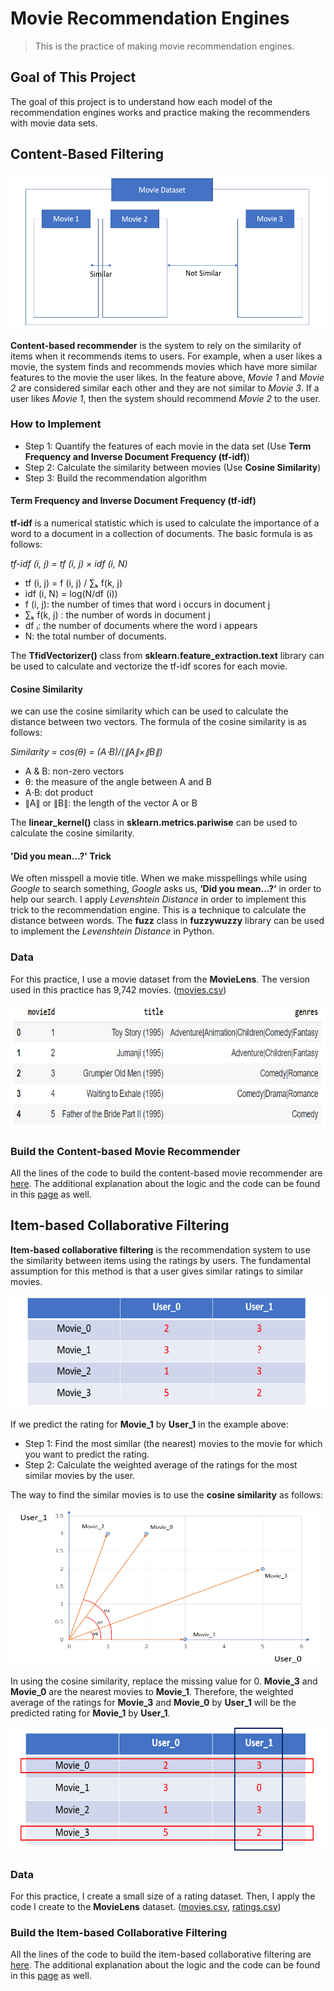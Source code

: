 # Movie Recommendation Engines
> This is the practice of making movie recommendation engines. 

## Goal of This Project
The goal of this project is to understand how each model of the recommendation engines works and practice making the recommenders with movie data sets.

## Content-Based Filtering

<img src="https://github.com/yjeong5126/movie_recommender/blob/master/images/tfidf1.PNG" title="Feature1" width="600" height="250">

**Content-based recommender** is the system to rely on the similarity of items when it recommends items to users. For example, when a user likes a movie, the system finds and recommends movies which have more similar features to the movie the user likes.
In the feature above, *Movie 1* and *Movie 2* are considered similar each other and they are not similar to *Movie 3*. If a user likes *Movie 1*, then the system should recommend *Movie 2* to the user.

### How to Implement
- Step 1: Quantify the features of each movie in the data set (Use **Term Frequency and Inverse Document Frequency (tf-idf)**)
- Step 2: Calculate the similarity between movies (Use **Cosine Similarity**)
- Step 3: Build the recommendation algorithm

#### Term Frequency and Inverse Document Frequency (tf-idf)
**tf-idf** is a numerical statistic which is used to calculate the importance of a word to a document in a collection of documents. The basic formula is as follows:

*tf-idf (i, j) = tf (i, j) × idf (i, N)*

- tf (i, j) = f (i, j) / ∑ₖ f(k, j)
- idf (i, N) = log(N/df (i))
- f (i, j): the number of times that word i occurs in document j
- ∑ₖ f(k, j) : the number of words in document j
- df ᵢ: the number of documents where the word i appears
- N: the total number of documents.

The **TfidVectorizer()** class from **sklearn.feature_extraction.text** library can be used to calculate and vectorize the tf-idf scores for each movie.

#### Cosine Similarity
we can use the cosine similarity which can be used to calculate the distance between two vectors. The formula of the cosine similarity is as follows:

*Similarity = cos(θ) = (A⋅B)/(∥A∥×∥B∥)*

- A & B: non-zero vectors
- θ: the measure of the angle between A and B
- A⋅B: dot product
- ∥A∥ or ∥B∥: the length of the vector A or B

The **linear_kernel()** class in **sklearn.metrics.pariwise** can be used to calculate the cosine similarity.

#### 'Did you mean...?' Trick
We often misspell a movie title. When we make misspellings while using *Google* to search something, *Google* asks us, **‘Did you mean…?’** in order to help our search. 
I apply *Levenshtein Distance* in order to implement this trick to the recommendation engine. This is a technique to calculate the distance between words. 
The **fuzz** class in **fuzzywuzzy** library can be used to implement the *Levenshtein Distance* in Python.

### Data 
For this practice, I use a movie dataset from the **MovieLens**. The version used in this practice has 9,742 movies. ([movies.csv](https://github.com/yjeong5126/movie_recommender/blob/master/content_based/movies.csv))

<img src="https://github.com/yjeong5126/movie_recommender/blob/master/images/movies_head.PNG" width="700" height="200">

### Build the Content-based Movie Recommender
All the lines of the code to build the content-based movie recommender are [here](https://github.com/yjeong5126/movie_recommender/blob/master/content_based/content_based_recommender.ipynb).
The additional explanation about the logic and the code can be found in this [page](https://yjeong5126.medium.com/creating-content-based-movie-recommender-with-python-7f7d1b739c63) as well.

## Item-based Collaborative Filtering

**Item-based collaborative filtering** is the recommendation system to use the similarity between items using the ratings by users. The fundamental assumption for this method is that a user gives similar ratings to similar movies.

<img src="https://github.com/yjeong5126/movie_recommender/blob/master/images/rating_sample.PNG" title="Feature1" width="600" height="180">

If we predict the rating for **Movie_1** by **User_1** in the example above:

- Step 1: Find the most similar (the nearest) movies to the movie for which you want to predict the rating.
- Step 2: Calculate the weighted average of the ratings for the most similar movies by the user.

The way to find the similar movies is to use the **cosine similarity** as follows:

<img src="https://github.com/yjeong5126/movie_recommender/blob/master/images/cosine_similarity.PNG" title="Feature1" width="500" height="250">

In using the cosine similarity, replace the missing value for 0. **Movie_3** and **Movie_0** are the nearest movies to **Movie_1**. Therefore, the weighted average of the ratings for **Movie_3** and **Movie_0** by **User_1** will be the predicted rating for **Movie_1** by **User_1**.  

<img src="https://github.com/yjeong5126/movie_recommender/blob/master/images/rating_sample2.PNG" title="Feature1" width="600" height="200">

### Data 
For this practice, I create a small size of a rating dataset. Then, I apply the code I create to the **MovieLens** dataset. ([movies.csv](https://github.com/yjeong5126/movie_recommender/blob/master/item_based_collaborative_filtering/movies.csv), [ratings.csv](https://github.com/yjeong5126/movie_recommender/blob/master/item_based_collaborative_filtering/ratings.csv))

### Build the Item-based Collaborative Filtering
All the lines of the code to build the item-based collaborative filtering are [here](https://github.com/yjeong5126/movie_recommender/blob/master/item_based_collaborative_filtering/item_based_collaborative_filtering.ipynb).
The additional explanation about the logic and the code can be found in this [page](https://yjeong5126.medium.com/item-based-collaborative-filtering-in-python-91f747200fab) as well.


